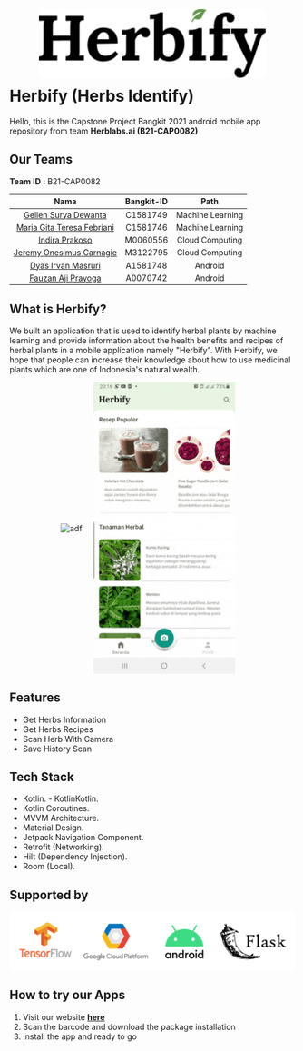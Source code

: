 <p align="center">
  <img width=400" src="https://raw.githubusercontent.com/herblabsai/herbify-app/media/media/logo-herbify.png" alt="Herbify logo" align="center">
</p>

<h1 align="" style="margin-top: 0px;"> Herbify (Herbs Identify) </h1>
                                           
<p align=""> Hello, this is the Capstone Project Bangkit 2021 android mobile app repository from team <b>Herblabs.ai (B21-CAP0082)</b> </p>


## Our Teams 

**Team ID** : B21-CAP0082 

|             Nama             | Bangkit-ID |       Path       |
|:----------------------------:|:----------:|:----------------:|
| [Gellen Surya Dewanta](https://github.com/gellendewanta)      |  C1581749  | Machine Learning |
| [Maria Gita Teresa Febriani](https://github.com/maria-gita25) |  C1581746  | Machine Learning |
| [Indira Prakoso](https://github.com/indiraprakoso)            |  M0060556  |  Cloud Computing |
| [Jeremy Onesimus Carnagie](https://github.com/jeremyones)     |  M3122795  |  Cloud Computing |
| [Dyas Irvan Masruri](https://github.com/dyasirvan)            |  A1581748  |      Android     |
| [Fauzan Aji Prayoga](https://github.com/fauzanajipray)        |  A0070742  |      Android     |


## What is Herbify?
           
<p>
   We built an application that is used to identify herbal plants by machine learning and provide information about the health benefits and recipes of herbal plants in a mobile application namely "Herbify". With Herbify, we hope that people can increase their knowledge about how to use medicinal plants which are one of Indonesia's natural wealth.
</p>

<p align="center" style="margin-bottom: 0px !important;">
                                                        
  <img width="250" height src="https://raw.githubusercontent.com/herblabsai/herbify-app/media/media//01_ss.gif" alt="adf" align="center">
  &nbsp; &nbsp;                                                                                                                                      
  <img width="250" height src="https://raw.githubusercontent.com/herblabsai/herbify-app/media/media//02_ss.gif" alt="adf" align="center">
  &nbsp; &nbsp;
                                                                                                                                        
</p>


## Features
                                                                                                                                        
- Get Herbs Information
- Get Herbs Recipes
- Scan Herb With Camera
- Save History Scan

                                                                                                                                        
## Tech Stack

- Kotlin.                                                                                                                                        - KotlinKotlin.
- Kotlin Coroutines.
- MVVM Architecture.
- Material Design.
- Jetpack Navigation Component.
- Retrofit (Networking).
- Hilt (Dependency Injection).
- Room (Local).                                                                                                                                      
                                                                                                                                        

## Supported by

<p align="center" style="margin-bottom: 0px !important;">
                                                        
  <img width="900" height src="https://raw.githubusercontent.com/herblabsai/herbify-app/media/media//tech-stack.png" alt="Tech-Stack" align="center">
                                                                                                                                        
</p>
                                                                                                                                                    
## How to try our Apps
                                                                                                                                                    
1. Visit our website **[here](https://herblabsai.github.io/herbify)**
2. Scan the barcode and download the package installation
3. Install the app and ready to go                                                                                                                                 
                                                                                                                                                    

